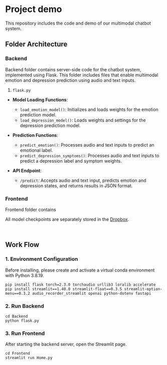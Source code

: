 # Project demo
This repository includes the code and demo of our multimodal chatbot system.

## Folder Architecture
### **Backend**
Backend folder contains server-side code for the chatbot system, implemented using Flask. This folder includes files that enable multimodal emotion and depression prediction using audio and text inputs.
1. `flask.py`
- **Model Loading Functions**:
  - `load_emotion_model()`: Initializes and loads weights for the emotion prediction model.
  - `load_depression_model()`: Loads weights and settings for the depression prediction model.

- **Prediction Functions**:
  - `predict_emotion()`: Processes audio and text inputs to predict an emotional label.
  - `predict_depression_symptoms()`: Processes audio and text inputs to predict a depression label and symptom weights.

- **API Endpoint**:
  - `/predict`: Accepts audio and text input, predicts emotion and depression states, and returns results in JSON format.

### **Frontend**
Frontend folder contains

All model checkpoints are separately stored in the [Dropbox](https://www.dropbox.com/scl/fo/eij3dnkeccbyzuvc4qavm/AOs9R-huka-AIwXPsvd_0Ao?rlkey=tn5hqll9arnunbyz8odu3sz5y&st=59t5deol&dl=0).


<br/>

## Work Flow
### 1. Environment Configuration
Before installing, please create and activate a virtual conda environment with Python 3.8.19.
```
pip install flask torch=2.3.0 torchaudio urllib3 loralib accelerate
pip install streamlit==1.40.0 streamlit-float==0.3.5 streamlit-option-menu==0.3.2 audio_recorder_streamlit openai python-dotenv fastapi
```

### 2. Run Backend
```
cd Backend
python flask.py
```

### 3. Run Frontend
After starting the backend server, open the Streamlit page.
```
cd Frontend
streamlit run Home.py
```


